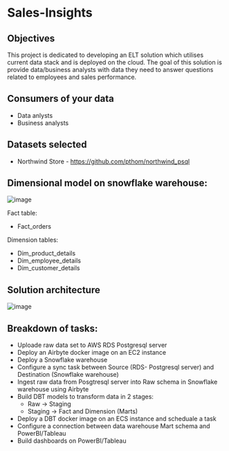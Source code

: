# Sales-Insights

## Objectives

This project is dedicated to developing an ELT solution which utilises current data stack and is deployed on the cloud. The goal of this solution is provide data/business analysts with data they need to answer questions related to employees and sales performance.


## Consumers of your data

- Data anlysts
- Business analysts


## Datasets selected

- Northwind Store -	https://github.com/pthom/northwind_psql


## Dimensional model on snowflake warehouse:

![image](https://github.com/zazwaz12/Sales-Insights/assets/145528713/9fb6762b-b263-445b-8551-cbad3016bf4c)

Fact table:
- Fact_orders

Dimension tables:
- Dim_product_details
- Dim_employee_details
- Dim_customer_details


## Solution architecture

![image](https://github.com/zazwaz12/Sales-Insights/assets/145528713/eb5fd886-fe08-4e1d-9b32-cfa0d0bc70d1)


## Breakdown of tasks:

- Uploade raw data set to AWS RDS Postgresql server
- Deploy an Airbyte docker image on an EC2 instance
- Deploy a Snowflake warehouse
- Configure a sync task between Source (RDS- Postgresql server) and Destination (Snowflake warehouse)
- Ingest raw data from Posgtresql server into Raw schema in Snowflake warehouse using Airbyte
- Build DBT models to transform data in 2 stages:
  - Raw -> Staging
  - Staging -> Fact and Dimension (Marts)
- Deploy a DBT docker image on an ECS instance and scheduale a task
- Configure a connection between data warehouse Mart schema and PowerBI/Tableau
- Build dashboards on PowerBI/Tableau
